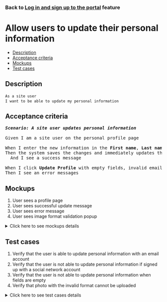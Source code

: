 ### Back to [Log in and sign up to the portal](../../) feature

# Allow users to update their personal information

- [Description](#description)
- [Acceptance criteria](#acceptance-criteria)
- [Mockups](#mockups)
- [Test cases](#test-cases)

## Description

    As a site user
    I want to be able to update my personal information

## Acceptance criteria

<pre>
<b><i>Scenario: A site user updates personal information</i></b>

Given I am a site user on the personal profile page

When I enter the new information in the <b>First name</b>, <b>Last name</b>, <b>Email</b> fields, and click <b>Update Profile</b>
Then the system saves the changes and immediately updates the user’s name in the page header
  And I see a success message

When I click <b>Update Profile</b> with empty fields, invalid email or photo with invalid format (only .jpg, .png, .jpeg, .tif are allowed)
Then I see an error messages
</pre>

## Mockups

1. User sees a profile page
2. User sees successful update message
3. User sees error message
4. User sees image format validation popup

<details>
  <summary>Click here to see mockups details</summary>

**1. User sees a profile page:**

![User sees a profile page](/products/sport_news_portal/web_application_features/log_in_and_sign_up/images/user_profile_page.png)

**2. User sees successful update message:**

![User sees successful update message](/products/sport_news_portal/web_application_features/log_in_and_sign_up/images/successful_personal_info_update_message.png)

**3. User sees error message:**

![User sees error message](/products/sport_news_portal/web_application_features/log_in_and_sign_up/images/error_message.png)

**4. User sees image format validation popup:**

![User sees image format validation popup](/products/sport_news_portal/web_application_features/log_in_and_sign_up/images/image_format_validation.png)

</details>

## Test cases

1. Verify that the user is able to update personal information with an email account
2. Verify that the user is not able to update personal information if signed up with a social network account
3. Verify that the user is not able to update personal information when fields are empty
4. Verify that photo with the invalid format cannot be uploaded

<details>
  <summary>Click here to see test cases details</summary>

### **#1. Verify that the user is able to update personal information with an email account**

|Preconditions|Steps|Expected result
------|-------|----------
|- Go to Sport News home page</br>- The user is logged in with an email account|1) Click the drop-down button on the right of the profile picture</br>2) Select **View profile** from the drop-down menu</br>3) Change the information in the **First name**, **Last name**, and **Email** fields on the **Personal** tab</br>4) Upload a new photo with a valid format</br>5) Click **Update profile**|4) The system saves the changes and immediately updates the user’s name in the page header|

### **#2. Verify that the user is not able to update personal information if signed up with a social network account**

|Preconditions|Steps|Expected result
------|-------|----------
|- Go to Sport News home page</br>- The user is logged in with social networks account|1) Click the drop-down button on the right of the profile picture</br>2) Select **View profile** from the drop-down menu</br>3) Examine the **Personal** tab on the profile page|3) User is not able to change any personal information|

### **#3. Verify that the user is not able to update personal information when fields are empty**

|Preconditions|Steps|Expected result
------|-------|----------
|- Go to Sport News home page</br>- The user is logged in with an email account|1) Click the drop-down button on the right of the profile picture</br>2) Select **View profile** from the drop-down menu</br>3) Delete the data in the **Last name**, **First name**, and **Email** fields</br>4) Click **Update profile**|4) The user sees the error message that the required fields can not be empty|

### **#4. Verify that photo with the invalid format cannot be uploaded**

|Preconditions|Steps|Expected result
------|-------|----------
|- Go to Sport News home page</br>- The user is logged in with an email account</br>- Only .jpg, .png, .jpeg, .tif formats are allowed|1) Click the drop-down button on the right of the profile picture</br>2) Select **View profile** from the drop-down menu</br>3) Try to upload a profile photo with invalid format|3) User sees the dialog "Only .jpg, .png, .jpeg, .tif formats are allowed"|
</details>
